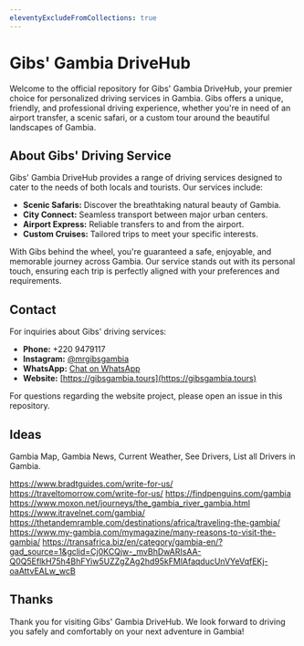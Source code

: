 ```yaml
---
eleventyExcludeFromCollections: true
---
```


# Gibs' Gambia DriveHub

Welcome to the official repository for Gibs' Gambia DriveHub, your premier choice for personalized driving services in Gambia. Gibs offers a unique, friendly, and professional driving experience, whether you're in need of an airport transfer, a scenic safari, or a custom tour around the beautiful landscapes of Gambia.

## About Gibs' Driving Service

Gibs' Gambia DriveHub provides a range of driving services designed to cater to the needs of both locals and tourists. Our services include:

- **Scenic Safaris:** Discover the breathtaking natural beauty of Gambia.
- **City Connect:** Seamless transport between major urban centers.
- **Airport Express:** Reliable transfers to and from the airport.
- **Custom Cruises:** Tailored trips to meet your specific interests.

With Gibs behind the wheel, you're guaranteed a safe, enjoyable, and memorable journey across Gambia. Our service stands out with its personal touch, ensuring each trip is perfectly aligned with your preferences and requirements.

## Contact

For inquiries about Gibs' driving services:

- **Phone:** +220 9479117
- **Instagram:** [@mrgibsgambia](https://www.instagram.com/mrgibsgambia)
- **WhatsApp:** [Chat on WhatsApp](https://wa.me/2209479117)
- **Website:** [https://gibsgambia.tours](https://gibsgambia.tours)

For questions regarding the website project, please open an issue in this repository.


## Ideas
Gambia Map, Gambia News, Current Weather, See Drivers, List all Drivers in Gambia.

https://www.bradtguides.com/write-for-us/
https://traveltomorrow.com/write-for-us/
https://findpenguins.com/gambia
https://www.moxon.net/journeys/the_gambia_river_gambia.html
https://www.itravelnet.com/gambia/
https://thetandemramble.com/destinations/africa/traveling-the-gambia/
https://www.my-gambia.com/mymagazine/many-reasons-to-visit-the-gambia/
https://transafrica.biz/en/category/gambia-en/?gad_source=1&gclid=Cj0KCQjw-_mvBhDwARIsAA-Q0Q5EflkH75h4BhFYiw5UZZgZAg2hd95kFMlAfaqducUnVYeVqfEKj-oaAttvEALw_wcB

## Thanks
Thank you for visiting Gibs' Gambia DriveHub. We look forward to driving you safely and comfortably on your next adventure in Gambia!
